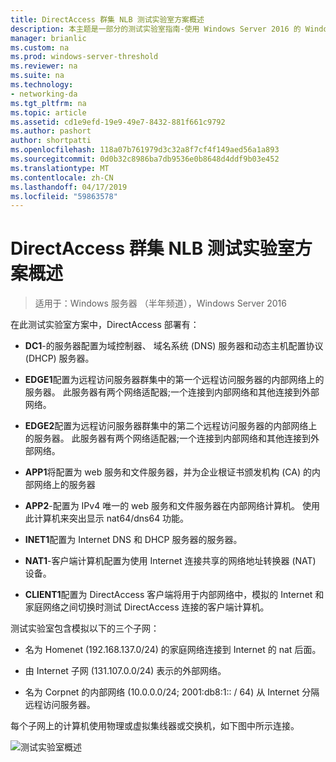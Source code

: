 ```yaml
---
title: DirectAccess 群集 NLB 测试实验室方案概述
description: 本主题是一部分的测试实验室指南-使用 Windows Server 2016 的 Windows NLB 的群集中演示 DirectAccess
manager: brianlic
ms.custom: na
ms.prod: windows-server-threshold
ms.reviewer: na
ms.suite: na
ms.technology:
- networking-da
ms.tgt_pltfrm: na
ms.topic: article
ms.assetid: cd1e9efd-19e9-49e7-8432-881f661c9792
ms.author: pashort
author: shortpatti
ms.openlocfilehash: 118a07b761979d3c32a8f7cf4f149aed56a1a893
ms.sourcegitcommit: 0d0b32c8986ba7db9536e0b8648d4ddf9b03e452
ms.translationtype: MT
ms.contentlocale: zh-CN
ms.lasthandoff: 04/17/2019
ms.locfileid: "59863578"
---
```

# <a name="overview-of-the-directaccess-cluster-nlb-test-lab-scenario"></a>DirectAccess 群集 NLB 测试实验室方案概述

>适用于：Windows 服务器 （半年频道），Windows Server 2016

在此测试实验室方案中，DirectAccess 部署有：  
  
-   **DC1**-的服务器配置为域控制器、 域名系统 (DNS) 服务器和动态主机配置协议 (DHCP) 服务器。  
  
-   **EDGE1**配置为远程访问服务器群集中的第一个远程访问服务器的内部网络上的服务器。 此服务器有两个网络适配器;一个连接到内部网络和其他连接到外部网络。  
  
-   **EDGE2**配置为远程访问服务器群集中的第二个远程访问服务器的内部网络上的服务器。 此服务器有两个网络适配器;一个连接到内部网络和其他连接到外部网络。  
  
-   **APP1**将配置为 web 服务和文件服务器，并为企业根证书颁发机构 (CA) 的内部网络上的服务器  
  
-   **APP2**-配置为 IPv4 唯一的 web 服务和文件服务器在内部网络计算机。 使用此计算机来突出显示 nat64/dns64 功能。  
  
-   **INET1**配置为 Internet DNS 和 DHCP 服务器的服务器。  
  
-   **NAT1**-客户端计算机配置为使用 Internet 连接共享的网络地址转换器 (NAT) 设备。  
  
-   **CLIENT1**配置为 DirectAccess 客户端将用于内部网络中，模拟的 Internet 和家庭网络之间切换时测试 DirectAccess 连接的客户端计算机。  
  
测试实验室包含模拟以下的三个子网：  
  
-   名为 Homenet (192.168.137.0/24) 的家庭网络连接到 Internet 的 nat 后面。  
  
-   由 Internet 子网 (131.107.0.0/24) 表示的外部网络。  
  
-   名为 Corpnet 的内部网络 (10.0.0.0/24; 2001:db8:1:: / 64) 从 Internet 分隔远程访问服务器。  
  
每个子网上的计算机使用物理或虚拟集线器或交换机，如下图中所示连接。  
  
![测试实验室概述](../../../media/Overview-of-the-Test-Lab-Scenario_5/TLG_DA_Cluster.png)  
  


